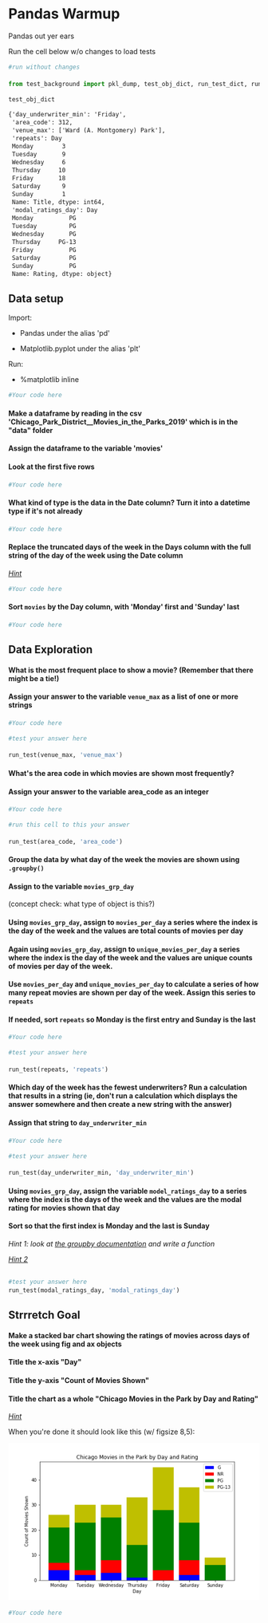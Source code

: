 # Pandas Warmup

Pandas out yer ears

Run the cell below w/o changes to load tests


```python
#run without changes

from test_background import pkl_dump, test_obj_dict, run_test_dict, run_test
```


```python
test_obj_dict
```




    {'day_underwriter_min': 'Friday',
     'area_code': 312,
     'venue_max': ['Ward (A. Montgomery) Park'],
     'repeats': Day
     Monday        3
     Tuesday       9
     Wednesday     6
     Thursday     10
     Friday       18
     Saturday      9
     Sunday        1
     Name: Title, dtype: int64,
     'modal_ratings_day': Day
     Monday          PG
     Tuesday         PG
     Wednesday       PG
     Thursday     PG-13
     Friday          PG
     Saturday        PG
     Sunday          PG
     Name: Rating, dtype: object}



## Data setup

Import: 

- Pandas under the alias 'pd'

- Matplotlib.pyplot under the alias 'plt'

Run:
- %matplotlib inline


```python
#Your code here
```

#### Make a dataframe by reading in the csv 'Chicago_Park_District__Movies_in_the_Parks_2019' which is in the "data" folder  

#### Assign the dataframe to the variable 'movies'

#### Look at the first five rows


```python
#Your code here
```

#### What kind of type is the data in the Date column?  Turn it into a datetime type if it's not already


```python
#Your code here
```

#### Replace the truncated days of the week in the Days column with the full string of the day of the week using the Date column

[*Hint*](https://pandas.pydata.org/pandas-docs/version/0.25.0/reference/api/pandas.Series.dt.day_name.html)


```python
#Your code here
```

#### Sort `movies` by the Day column, with 'Monday' first and 'Sunday' last


```python
#Your code here
```

## Data Exploration

#### What is the most frequent place to show a movie?  (Remember that there might be a tie!)

#### Assign your answer to the variable `venue_max` as a list of one or more strings


```python
#Your code here
```


```python
#test your answer here

run_test(venue_max, 'venue_max')
```

#### What's the area code in which movies are shown most frequently?

#### Assign your answer to the variable area_code as an integer


```python
#Your code here
```


```python
#run this cell to this your answer

run_test(area_code, 'area_code')
```

#### Group the data by what day of the week the movies are shown using `.groupby()`

#### Assign to the variable `movies_grp_day` 
(concept check: what type of object is this?)

#### Using `movies_grp_day`, assign to `movies_per_day` a series where the index is the day of the week and the values are total counts of movies per day 

#### Again using `movies_grp_day`, assign to `unique_movies_per_day` a series where the index is the day of the week and the values are unique counts of movies per day of the week.

#### Use `movies_per_day` and `unique_movies_per_day` to calculate a series of how many repeat movies are shown per day of the week.  Assign this series to `repeats`

#### If needed, sort `repeats` so Monday is the first entry and Sunday is the last


```python
#Your code here
```


```python
#test your answer here

run_test(repeats, 'repeats')
```

#### Which day of the week has the fewest underwriters?  Run a calculation that results in a string (ie, don't run a calculation which displays the answer somewhere and then create a new string with the answer)

#### Assign that string to `day_underwriter_min`


```python
#Your code here
```


```python
#test your answer here

run_test(day_underwriter_min, 'day_underwriter_min')
```

#### Using `movies_grp_day`, assign the variable `model_ratings_day` to a series where the index is the days of the week and the values are the modal rating for movies shown that day

#### Sort so that the first index is Monday and the last is Sunday


*Hint 1: look at [the groupby documentation](https://pandas.pydata.org/pandas-docs/version/0.23.4/generated/pandas.core.groupby.DataFrameGroupBy.agg.html) and write a function*

[*Hint 2*](https://pandas.pydata.org/pandas-docs/version/0.25.0/reference/api/pandas.Categorical.html#pandas.Categorical)


```python

```


```python
#test your answer here
run_test(modal_ratings_day, 'modal_ratings_day')
```

## Strrretch Goal

#### Make a stacked bar chart showing the ratings of movies across days of the week using fig and ax objects

#### Title the x-axis "Day"

#### Title the y-axis "Count of Movies Shown"

#### Title the chart as a whole "Chicago Movies in the Park by Day and Rating"

[*Hint*](https://matplotlib.org/3.1.1/gallery/lines_bars_and_markers/bar_stacked.html)

When you're done it should look like this (w/ figsize 8,5):

![](viz/final_chart.png)


```python
#Your code here
```


```python

```
